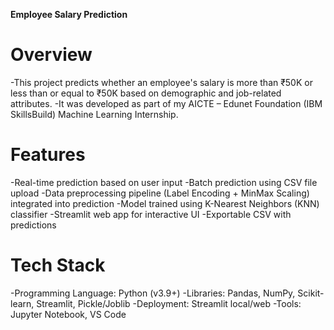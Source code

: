 **Employee Salary Prediction**

# Overview
-This project predicts whether an employee's salary is more than ₹50K or less than or equal to ₹50K based on demographic and job-related attributes.
-It was developed as part of my AICTE – Edunet Foundation (IBM SkillsBuild) Machine Learning Internship.

# Features
-Real-time prediction based on user input
-Batch prediction using CSV file upload
-Data preprocessing pipeline (Label Encoding + MinMax Scaling) integrated into prediction
-Model trained using K-Nearest Neighbors (KNN) classifier
-Streamlit web app for interactive UI
-Exportable CSV with predictions

# Tech Stack
-Programming Language: Python (v3.9+)
-Libraries: Pandas, NumPy, Scikit-learn, Streamlit, Pickle/Joblib
-Deployment: Streamlit local/web
-Tools: Jupyter Notebook, VS Code
